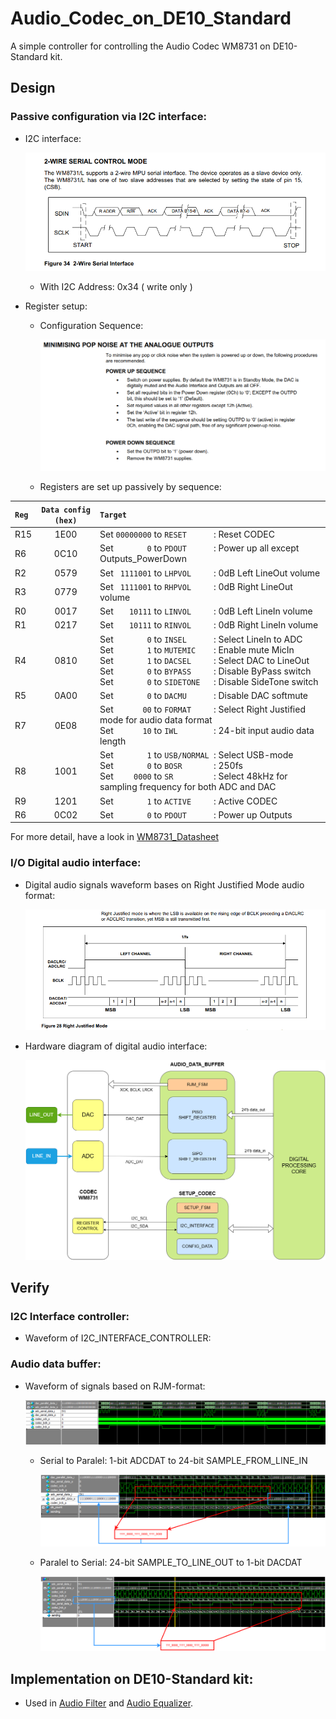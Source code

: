 # Audio_Codec_on_DE10_Standard
A simple controller for controlling the Audio Codec WM8731 on DE10-Standard kit.

## Design
### Passive configuration via I2C interface:
- I2C interface:

  ![2-Wire_Interface [by ref](ref/WolfsonWM8731.pdf)](doc/pics/2-wire_serial_interface.png)

  * With I2C Address: 0x34 ( write only )

- Register setup:
  * Configuration Sequence:
  
    ![ SETUP_SEQUENCE [by ref](ref/WolfsonWM8731.pdf)](doc/pics/PowerUD_Sequence.png)

  * Registers are set up passively by sequence:
    
| `Reg`  | `Data config (hex)` | `Target` |
| :--- | :---------------: | :----- |
| R15  | 1E00              | Set `00000000` to `RESET      `: Reset CODEC |
| R6   | 0C10              | Set `       0` to `PDOUT      `: Power up all except Outputs_PowerDown |
| R2   | 0579              | Set ` 1111001` to `LHPVOL     `: 0dB Left  LineOut volume |
| R3   | 0779              | Set ` 1111001` to `RHPVOL     `: 0dB Right LineOut volume |
| R0   | 0017              | Set `   10111` to `LINVOL     `: 0dB Left  LineIn  volume |
| R1   | 0217              | Set `   10111` to `RINVOL     `: 0dB Right LineIn  volume |
| R4   | 0810              | Set `       0` to `INSEL      `: Select LineIn to ADC <br> Set `       1` to `MUTEMIC    `: Enable mute MicIn <br> Set `       1` to `DACSEL     `: Select DAC to LineOut <br> Set `       0` to `BYPASS     `: Disable ByPass switch <br> Set `       0` to `SIDETONE   `: Disable SideTone switch |
| R5   | 0A00              | Set `       0` to `DACMU      `: Disable DAC softmute |
| R7   | 0E08              | Set `      00` to `FORMAT     `: Select Right Justified mode for audio data format <br> Set `      10` to `IWL        `: 24-bit input audio data length |
| R8   | 1001              | Set `       1` to `USB/NORMAL `: Select USB-mode <br> Set `       0` to `BOSR       `: 250fs <br> Set `    0000` to `SR         `: Select 48kHz for sampling frequency for both ADC and DAC |
| R9   | 1201              | Set `       1` to `ACTIVE     `: Active CODEC |
| R6   | 0C02              | Set `       0` to `PDOUT      `: Power up Outputs  |

   For more detail, have a look in [WM8731_Datasheet](ref/WolfsonWM8731.pdf)
  
### I/O Digital audio interface:
- Digital audio signals waveform bases on Right Justified Mode audio format:

  ![Right Justified Mode [by ref](ref/WolfsonWM8731.pdf)](doc/pics/RJM_audio.png)

- Hardware diagram of digital audio interface:

  ![Digital audio dataflow](doc/pics/Datapath_through_Audio_Codec_Controller.png)

## Verify
### I2C Interface controller:
- Waveform of I2C_INTERFACE_CONTROLLER:



### Audio data buffer:
- Waveform of signals based on RJM-format:

  ![Testbench waveform of RJM digital interface signals](doc/pics/Waveform_RJM_format_Total.png)

  * Serial to Paralel: 1-bit ADCDAT to 24-bit SAMPLE_FROM_LINE_IN

    ![ADC](doc/pics/Waveform_RJM_format_L_zoom_ADC_SIPO.png)

  * Paralel to Serial: 24-bit SAMPLE_TO_LINE_OUT to 1-bit DACDAT

    ![DAC](doc/pics/Waveform_RJM_format_L_zoom_DAC_PISO.png)


## Implementation on DE10-Standard kit:
- Used in [Audio Filter](https://github.com/PouQun/Cascade-SOS-IIR-Structure_Implementation_on_FPGA.git) and [Audio Equalizer](https://github.com/PouQun/Audio_Equalizer_on_FPGA.git).




